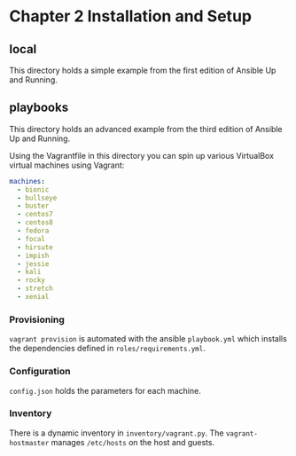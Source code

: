 # Chapter 2 Installation and Setup

## local

This directory holds a simple example from the first edition of Ansible Up and Running.

## playbooks

This directory holds an advanced example from the third edition of Ansible Up and Running.

Using the Vagrantfile in this directory you can spin up various VirtualBox virtual machines using Vagrant:

```yaml
machines:
  - bionic
  - bullseye
  - buster
  - centos7
  - centos8
  - fedora
  - focal
  - hirsute
  - impish
  - jessie
  - kali
  - rocky
  - stretch
  - xenial
```

### Provisioning

`vagrant provision` is automated with the ansible `playbook.yml` which installs
the dependencies defined in `roles/requirements.yml`.

### Configuration

`config.json` holds the parameters for each machine.

### Inventory

There is a dynamic inventory in `inventory/vagrant.py`. The `vagrant-hostmaster`
manages `/etc/hosts` on the host and guests.
